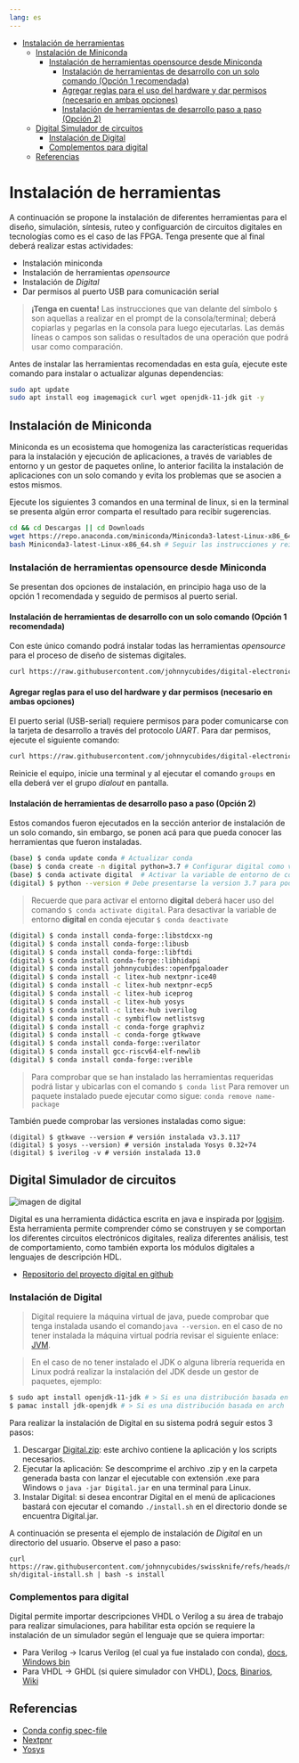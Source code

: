 ```yaml
---
lang: es
---
```


<!-- vim-markdown-toc Marked -->

* [Instalación de herramientas](#instalación-de-herramientas)
    * [Instalación de Miniconda](#instalación-de-miniconda)
        * [Instalación de herramientas opensource desde Miniconda](#instalación-de-herramientas-opensource-desde-miniconda)
            * [Instalación de herramientas de desarrollo con un solo comando (Opción 1 recomendada)](#instalación-de-herramientas-de-desarrollo-con-un-solo-comando-(opción-1-recomendada))
            * [Agregar reglas para el uso del hardware y dar permisos (necesario en ambas opciones)](#agregar-reglas-para-el-uso-del-hardware-y-dar-permisos-(necesario-en-ambas-opciones))
            * [Instalación de herramientas de desarrollo paso a paso (Opción 2)](#instalación-de-herramientas-de-desarrollo-paso-a-paso-(opción-2))
    * [Digital Simulador de circuitos](#digital-simulador-de-circuitos)
        * [Instalación de Digital](#instalación-de-digital)
        * [Complementos para digital](#complementos-para-digital)
    * [Referencias](#referencias)

<!-- vim-markdown-toc -->

# Instalación de herramientas

A continuación se propone la instalación de diferentes herramientas para el diseño, simulación, síntesis, ruteo y configuarción
de circuitos digitales en tecnologías como es el caso de las FPGA. Tenga presente que al final deberá realizar estas actividades:

* Instalación miniconda
* Instalación de herramientas _opensource_
* Instalación de _Digital_
* Dar permisos al puerto USB para comunicación serial

> **¡Tenga en cuenta!** Las instrucciones que van delante del símbolo ` $ ` son aquellas a realizar en el prompt de la consola/terminal; deberá copiarlas y
> pegarlas en la consola para luego ejecutarlas. Las demás líneas o campos son salidas o resultados de una operación que podrá usar como
> comparación.


Antes de instalar las herramientas recomendadas en esta guía, ejecute este
comando para instalar o actualizar algunas dependencias:

```bash
sudo apt update
sudo apt install eog imagemagick curl wget openjdk-11-jdk git -y
```

## Instalación de Miniconda

Miniconda es un ecosistema que homogeniza las características requeridas para
la instalación y ejecución de aplicaciones, a través de variables de entorno y
un gestor de paquetes online, lo anterior facilita la instalación de
aplicaciones con un solo comando y evita los problemas que se asocien a estos
mismos.

Ejecute los siguientes 3 comandos en una terminal de linux, si en la terminal
se presenta algún error comparta el resultado para recibir sugerencias.

```bash
cd && cd Descargas || cd Downloads
wget https://repo.anaconda.com/miniconda/Miniconda3-latest-Linux-x86_64.sh
bash Miniconda3-latest-Linux-x86_64.sh # Seguir las instrucciones y reiniciar la terminal
```

### Instalación de herramientas opensource desde Miniconda

Se presentan dos opciones de instalación, en principio haga uso de la opción 1
recomendada y seguido de permisos al puerto serial.

#### Instalación de herramientas de desarrollo con un solo comando (Opción 1 recomendada)

Con este único comando podrá instalar todas las herramientas _opensource_ para
el proceso de diseño de sistemas digitales.

```bash
curl https://raw.githubusercontent.com/johnnycubides/digital-electronic-1-101/main/installTools/spec-file.txt > ./spec-file.txt && conda create -n digital --file ./spec-file.txt
```

#### Agregar reglas para el uso del hardware y dar permisos (necesario en ambas opciones)

El puerto serial (USB-serial) requiere permisos para poder comunicarse con la
tarjeta de desarrollo a través del protocolo _UART_. Para dar permisos, ejecute
el siguiente comando:

```bash
curl https://raw.githubusercontent.com/johnnycubides/digital-electronic-1-101/main/installTools/hw-permissions.sh | sh
```

Reinicie el equipo, inicie una terminal y al ejecutar el comando `groups` en
ella deberá ver el grupo *dialout* en pantalla.

#### Instalación de herramientas de desarrollo paso a paso (Opción 2)

Estos comandos fueron ejecutados en la sección anterior de instalación de un
solo comando, sin embargo, se ponen acá para que pueda conocer las herramientas
que fueron instaladas.

```bash
(base) $ conda update conda # Actualizar conda
(base) $ conda create -n digital python=3.7 # Configurar digital como variable de entorno y python3.7
(base) $ conda activate digital  # Activar la variable de entorno de conda denominada digital
(digital) $ python --version # Debe presentarse la version 3.7 para poder continuar
```
> Recuerde que para activar el entorno **digital** deberá hacer uso del comando `$ conda activate digital`.
> Para desactivar la variable de entorno **digital** en conda ejecutar `$ conda deactivate`


```bash
(digital) $ conda install conda-forge::libstdcxx-ng
(digital) $ conda install conda-forge::libusb
(digital) $ conda install conda-forge::libftdi 
(digital) $ conda install conda-forge::libhidapi
(digital) $ conda install johnnycubides::openfpgaloader 
(digital) $ conda install -c litex-hub nextpnr-ice40
(digital) $ conda install -c litex-hub nextpnr-ecp5
(digital) $ conda install -c litex-hub iceprog
(digital) $ conda install -c litex-hub yosys
(digital) $ conda install -c litex-hub iverilog
(digital) $ conda install -c symbiflow netlistsvg
(digital) $ conda install -c conda-forge graphviz
(digital) $ conda install -c conda-forge gtkwave 
(digital) $ conda install conda-forge::verilator
(digital) $ conda install gcc-riscv64-elf-newlib
(digital) $ conda install conda-forge::verible
```

> Para comprobar que se han instalado las herramientas requeridas podrá listar y ubicarlas con el comando `$ conda list`
> Para remover un paquete instalado puede ejecutar como sigue: `conda remove name-package`


También puede comprobar las versiones instaladas como sigue:

```
(digital) $ gtkwave --version # versión instalada v3.3.117
(digital) $ yosys --version) # versión instalada Yosys 0.32+74
(digital) $ iverilog -v # versión instalada 13.0
```

## Digital Simulador de circuitos

![imagen de digital](https://github.com/hneemann/Digital/raw/master/distribution/screenshot2.png)

Digital es una herramienta didáctica escrita en java e inspirada por [logisim](http://www.cburch.com/logisim/).
Esta herramienta permite comprender cómo se construyen y se comportan los diferentes circuitos electrónicos digitales,
realiza diferentes análisis, test de comportamiento, como también exporta los módulos digitales a lenguajes de descripción HDL.

* [Repositorio del proyecto digital en github](https://github.com/hneemann/Digital)

### Instalación de Digital

> Digital requiere la máquina virtual de java, puede comprobar que tenga instalada usando el comando`java --version`.
> en el caso de no tener instalada la máquina virtual podría revisar el siguiente enlace: [JVM](https://adoptium.net/).

> En el caso de no tener instalado el JDK o alguna librería requerida en Linux podrá realizar la instalación del JDK desde un gestor de paquetes, ejemplo:
```bash
$ sudo apt install openjdk-11-jdk # > Si es una distribución basada en debian
$ pamac install jdk-openjdk # > Si es una distribución basada en arch
```

Para realizar la instalación de Digital en su sistema podrá seguir estos 3 pasos:

1. Descargar [Digital.zip](https://github.com/hneemann/Digital/releases/latest/download/Digital.zip): este archivo contiene la aplicación y los scripts necesarios.
2. Ejecutar la aplicación: Se descomprime el archivo .zip y en la carpeta generada basta con lanzar el ejecutable con extensión .exe para Windows o `java -jar Digital.jar` en una terminal para Linux.
3. Instalar Digital: si desea encontrar Digital en el menú de aplicaciones bastará con ejecutar el comando `./install.sh` en el directorio donde se encuentra Digital.jar.

A continuación se presenta el ejemplo de instalación de *Digital* en un directorio del usuario. Observe el paso a paso:

```
curl https://raw.githubusercontent.com/johnnycubides/swissknife/refs/heads/master/bash/installs/digital-sh/digital-install.sh | bash -s install
```

### Complementos para digital

Digital permite importar descripciones VHDL o Verilog a su área de trabajo para realizar simulaciones, para habilitar esta opción
se requiere la instalación de un simulador según el lenguaje que se quiera importar:

* Para Verilog -> Icarus Verilog (el cual ya fue instalado con conda), [docs](https://steveicarus.github.io/iverilog/usage/installation.html), [Windows bin](https://bleyer.org/icarus/)
* Para VHDL -> GHDL (si quiere simulador con VHDL), [Docs](http://ghdl.free.fr/site/pmwiki.php?n=Main.HomePage), [Binarios](https://github.com/ghdl/ghdl/releases), [Wiki](https://github.com/ghdl/ghdl/wiki)

## Referencias

* [Conda  config spec-file](https://conda.io/projects/conda/en/latest/user-guide/tasks/manage-environments.html#activating-an-environment)
* [Nextpnr](https://github.com/YosysHQ/nextpnr)
* [Yosys](https://github.com/YosysHQ/yosys)
